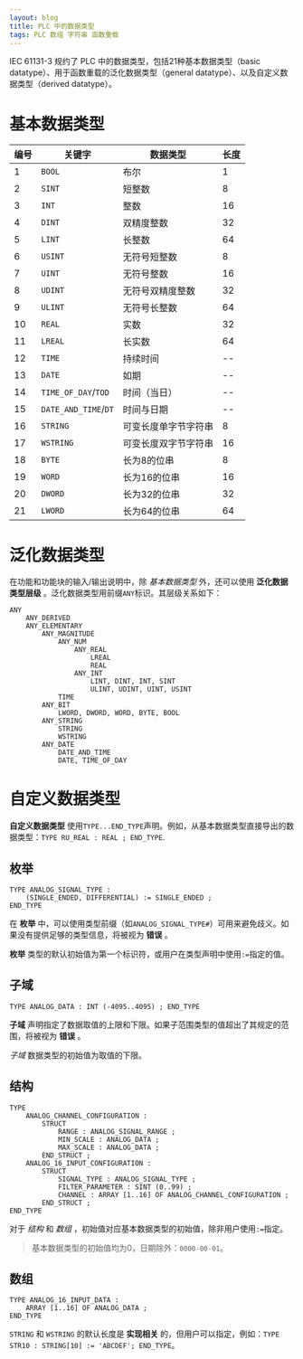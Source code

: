 ```yaml
---
layout: blog
title: PLC 中的数据类型
tags: PLC 数组 字符串 函数重载
---
```


IEC 61131-3 规约了 PLC 中的数据类型，包括21种基本数据类型（basic datatype）、用于函数重载的泛化数据类型（general datatype）、以及自定义数据类型（derived datatype）。

# 基本数据类型

编号 | 关键字 | 数据类型 |  长度
--- |   ---     |   ---     |   ---
1 | `BOOL` | 布尔 | 1 
2 | `SINT` | 短整数 | 8
3 | `INT` | 整数 | 16 
4 | `DINT` | 双精度整数 | 32
5 | `LINT` | 长整数 | 64
6 | `USINT` | 无符号短整数 | 8
7 | `UINT` | 无符号整数 | 16
8 | `UDINT` | 无符号双精度整数 | 32
9 | `ULINT` | 无符号长整数 | 64
10 | `REAL` | 实数 | 32
11 | `LREAL` | 长实数 | 64
12 | `TIME` | 持续时间 | --
13 | `DATE` | 如期 | --
14 | `TIME_OF_DAY`/`TOD` | 时间（当日） | --
15 | `DATE_AND_TIME`/`DT` | 时间与日期 | --
16 | `STRING` | 可变长度单字节字符串 | 8 
17 | `WSTRING` | 可变长度双字节字符串 | 16 
18 | `BYTE` | 长为8的位串 | 8 
19 | `WORD` | 长为16的位串 | 16 
20 | `DWORD` | 长为32的位串 | 32 
21 | `LWORD` | 长为64的位串 | 64 

<!--more-->

# 泛化数据类型

在功能和功能块的输入/输出说明中，除 *基本数据类型* 外，还可以使用 **泛化数据类型层级** 。泛化数据类型用前缀`ANY`标识。其层级关系如下：

```
ANY
    ANY_DERIVED
    ANY_ELEMENTARY
        ANY_MAGNITUDE
            ANY_NUM
                ANY_REAL 
                    LREAL
                    REAL 
                ANY_INT
                    LINT, DINT, INT, SINT
                    ULINT, UDINT, UINT, USINT 
            TIME
        ANY_BIT
            LWORD, DWORD, WORD, BYTE, BOOL
        ANY_STRING 
            STRING
            WSTRING 
        ANY_DATE
            DATE_AND_TIME 
            DATE, TIME_OF_DAY
```

# 自定义数据类型

**自定义数据类型** 使用`TYPE...END_TYPE`声明。例如，从基本数据类型直接导出的数据类型：`TYPE RU_REAL : REAL ; END_TYPE`.

## 枚举

```
TYPE ANALOG_SIGNAL_TYPE : 
    (SINGLE_ENDED, DIFFERENTIAL) := SINGLE_ENDED ; 
END_TYPE
```

在 **枚举** 中，可以使用类型前缀（如`ANALOG_SIGNAL_TYPE#`）可用来避免歧义。如果没有提供足够的类型信息，将被视为 **错误** 。

**枚举** 类型的默认初始值为第一个标识符，或用户在类型声明中使用`:=`指定的值。

## 子域

```
TYPE ANALOG_DATA : INT (-4095..4095) ; END_TYPE
```

**子域** 声明指定了数据取值的上限和下限。如果子范围类型的值超出了其规定的范围，将被视为 **错误** 。

*子域* 数据类型的初始值为取值的下限。

## 结构

```
TYPE 
    ANALOG_CHANNEL_CONFIGURATION :
        STRUCT
            RANGE : ANALOG_SIGNAL_RANGE ; 
            MIN_SCALE : ANALOG_DATA ; 
            MAX_SCALE : ANALOG_DATA ;
        END_STRUCT ; 
    ANALOG_16_INPUT_CONFIGURATION :
        STRUCT
            SIGNAL_TYPE : ANALOG_SIGNAL_TYPE ;
            FILTER_PARAMETER : SINT (0..99) ;
            CHANNEL : ARRAY [1..16] OF ANALOG_CHANNEL_CONFIGURATION ;
        END_STRUCT ; 
END_TYPE
```

对于 *结构* 和 *数组* ，初始值对应基本数据类型的初始值，除非用户使用`:=`指定。

> 基本数据类型的初始值均为0，日期除外：`0000-00-01`。

## 数组

```
TYPE ANALOG_16_INPUT_DATA : 
    ARRAY [1..16] OF ANALOG_DATA ; 
END_TYPE
```

`STRING` 和 `WSTRING` 的默认长度是 **实现相关** 的，但用户可以指定，例如：`TYPE STR10 : STRING[10] := 'ABCDEF'; END_TYPE`。


